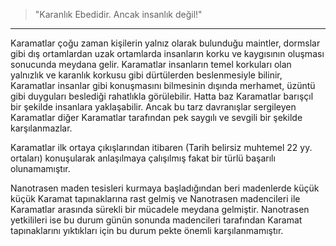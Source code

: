 > "Karanlık Ebedidir. Ancak insanlık değil!"
***

Karamatlar çoğu zaman kişilerin yalnız olarak bulunduğu maintler, dormslar gibi dış ortamlardan uzak ortamlarda insanların korku ve kaygısının oluşması sonucunda meydana gelir. Karamatlar insanların temel korkuları olan yalnızlık ve karanlık korkusu gibi dürtülerden beslenmesiyle bilinir, Karamatlar insanlar gibi konuşmasını bilmesinin dışında merhamet, üzüntü gibi duyguları beslediği rahatlıkla görülebilir. Hatta baz Karamatlar barışçıl bir şekilde insanlara yaklaşabilir. Ancak bu tarz davranışlar sergileyen Karamatlar diğer Karamatlar tarafından pek saygılı ve sevgili bir şekilde karşılanmazlar.

Karamatlar ilk ortaya çıkışlarından itibaren (Tarih belirsiz muhtemel 22 yy. ortaları) konuşularak anlaşılmaya çalışılmış fakat bir türlü başarılı olunamamıştır.

Nanotrasen maden tesisleri kurmaya başladığından beri madenlerde küçük küçük Karamat tapınaklarına rast gelmiş ve Nanotrasen madencileri ile Karamatlar arasında sürekli bir mücadele meydana gelmiştir. Nanotrasen yetkilileri ise bu durum günün sonunda madencileri tarafından Karamat tapınaklarını yıktıkları için bu durum pekte önemli karşılanmamıştır.
